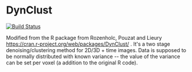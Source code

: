 # DynClust

[![Build Status](https://travis-ci.org/romainFr/DynClust.jl.svg?branch=master)](https://travis-ci.org/romainFr/DynClust.jl)

Modified from the R package from Rozenholc, Pouzat and Lieury https://cran.r-project.org/web/packages/DynClust/ . It's a two stage denoising/clustering method for 2D/3D + time images. Data is supposed to be normally distributed with known variance -- the value of the variance can be set per voxel (a addition to the original R code).

